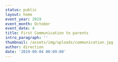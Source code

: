 ```yaml
---
status: public
layout: home
event_year: 2019
event_month: October
event_date: 4
title: First Communication to parents
intro_paragraph: ''
thumbnail: /assets/img/uploads/communication.jpg
author: direction
date: '2019-09-04 00:09:00'
---
```


